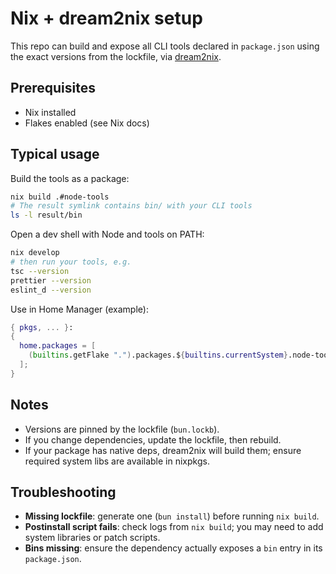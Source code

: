 # Nix + dream2nix setup

This repo can build and expose all CLI tools declared in `package.json` using the exact versions from the lockfile, via [dream2nix].

## Prerequisites
- Nix installed
- Flakes enabled (see Nix docs)

## Typical usage

Build the tools as a package:
```bash
nix build .#node-tools
# The result symlink contains bin/ with your CLI tools
ls -l result/bin
```

Open a dev shell with Node and tools on PATH:

```bash
nix develop
# then run your tools, e.g.
tsc --version
prettier --version
eslint_d --version
```

Use in Home Manager (example):

```nix
{ pkgs, ... }:
{
  home.packages = [
    (builtins.getFlake ".").packages.${builtins.currentSystem}.node-tools
  ];
}
```

## Notes

* Versions are pinned by the lockfile (`bun.lockb`).
* If you change dependencies, update the lockfile, then rebuild.
* If your package has native deps, dream2nix will build them; ensure required system libs are available in nixpkgs.

## Troubleshooting

* **Missing lockfile**: generate one (`bun install`) before running `nix build`.
* **Postinstall script fails**: check logs from `nix build`; you may need to add system libraries or patch scripts.
* **Bins missing**: ensure the dependency actually exposes a `bin` entry in its `package.json`.

[dream2nix]: https://github.com/nix-community/dream2nix

